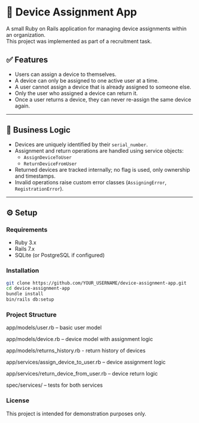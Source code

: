 # 📱 Device Assignment App

A small Ruby on Rails application for managing device assignments within an organization.  
This project was implemented as part of a recruitment task.

## ✅ Features

- Users can assign a device to themselves.
- A device can only be assigned to one active user at a time.
- A user cannot assign a device that is already assigned to someone else.
- Only the user who assigned a device can return it.
- Once a user returns a device, they can never re-assign the same device again.

---

## 🧠 Business Logic

- Devices are uniquely identified by their `serial_number`.
- Assignment and return operations are handled using service objects:
  - `AssignDeviceToUser`
  - `ReturnDeviceFromUser`
- Returned devices are tracked internally; no flag is used, only ownership and timestamps.
- Invalid operations raise custom error classes (`AssigningError`, `RegistrationError`).

---

## ⚙️ Setup

### Requirements

- Ruby 3.x
- Rails 7.x
- SQLite (or PostgreSQL if configured)

### Installation

```bash
git clone https://github.com/YOUR_USERNAME/device-assignment-app.git
cd device-assignment-app
bundle install
bin/rails db:setup
```

###  Project Structure

app/models/user.rb – basic user model

app/models/device.rb – device model with assignment logic

app/models/returns_history.rb - return history of devices

app/services/assign_device_to_user.rb – device assignment logic

app/services/return_device_from_user.rb – device return logic

spec/services/ – tests for both services

###  License
This project is intended for demonstration purposes only.